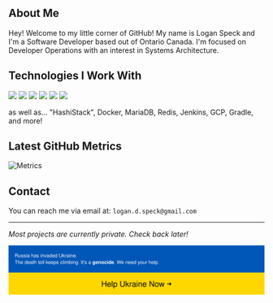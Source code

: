 ## About Me
Hey! Welcome to my little corner of GitHub! My name is Logan Speck and I'm a Software Developer based out of Ontario Canada. I'm focused on Developer Operations with an interest in Systems Architecture.

## Technologies I Work With
[![](https://img.shields.io/badge/java-2f80ed?style=for-the-badge&logo=java&logoColor=white)](https://adoptopenjdk.net)
[![](https://img.shields.io/badge/bash-2f80ed?style=for-the-badge&logo=gnu-bash&logoColor=white)](https://www.gnu.org/software/bash/)
[![](https://img.shields.io/badge/groovy-2f80ed?style=for-the-badge&logo=apache-groovy&logoColor=white)](https://groovy-lang.org/)
[![](https://img.shields.io/badge/python-2f80ed?style=for-the-badge&logo=python&logoColor=white)](https://python.org/)
[![](https://img.shields.io/badge/rust-2f80ed?style=for-the-badge&logo=rust&logoColor=white)](https://www.rust-lang.org/)
[![](https://img.shields.io/badge/nim-2f80ed?style=for-the-badge&logo=nim&logoColor=white)](https://nim-lang.org/)

as well as... "HashiStack", Docker, MariaDB, Redis, Jenkins, GCP, Gradle, and more!

## Latest GitHub Metrics
![Metrics](https://metrics.lecoq.io/varrix?template=classic&base.header=0&config.timezone=America%2FToronto&config.octicon=true)

## Contact
You can reach me via email at: `logan.d.speck@gmail.com`

---
*Most projects are currently private. Check back later!*

[![Stand With Ukraine](https://raw.githubusercontent.com/vshymanskyy/StandWithUkraine/main/banner2-direct.svg)](https://vshymanskyy.github.io/StandWithUkraine)

